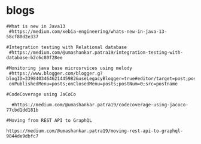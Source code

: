# blogs

    #What is new in Java13
     #https://medium.com/xebia-engineering/whats-new-in-java-13-58cf80d2e337
     
    #Integration testing with Relational database
     #https://medium.com/@umashankar.patra19/integration-testing-with-database-b2c6c80f28ee
     
    #Monitoring java base microsrvices using melody
     #https://www.blogger.com/blogger.g?blogID=3398403464621445982&useLegacyBlogger=true#editor/target=post;postID=5732981178909405666;
     onPublishedMenu=posts;onClosedMenu=posts;postNum=0;src=postname

    #CodeCoverage using JaCoCo

      #https://medium.com/@umashankar.patra19/codecoverage-using-jacoco-77cbd1dd181b
      
    #Moving from REST API to GraphQL
    
    https://medium.com/@umashankar.patra19/moving-rest-api-to-graphql-9844de9dbfc7
